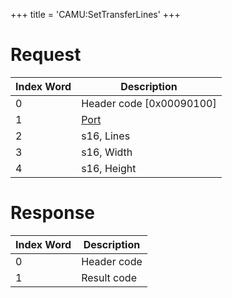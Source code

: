 +++
title = 'CAMU:SetTransferLines'
+++

# Request

| Index Word | Description                             |
|------------|-----------------------------------------|
| 0          | Header code \[0x00090100\]              |
| 1          | [Port](Camera_Services#port "wikilink") |
| 2          | s16, Lines                              |
| 3          | s16, Width                              |
| 4          | s16, Height                             |

# Response

| Index Word | Description |
|------------|-------------|
| 0          | Header code |
| 1          | Result code |
